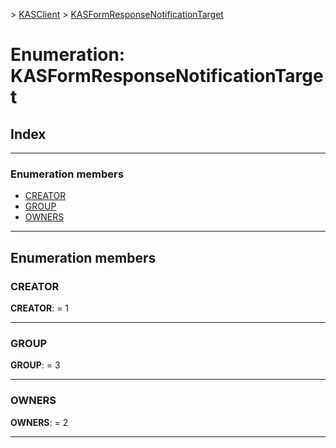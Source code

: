 [](../README.md) > [KASClient](../modules/kasclient.md) > [KASFormResponseNotificationTarget](../enums/kasclient.kasformresponsenotificationtarget.md)

# Enumeration: KASFormResponseNotificationTarget

## Index

---

### Enumeration members

* [CREATOR](kasclient.kasformresponsenotificationtarget.md#creator)
* [GROUP](kasclient.kasformresponsenotificationtarget.md#group)
* [OWNERS](kasclient.kasformresponsenotificationtarget.md#owners)

---

## Enumeration members

<a id="creator"></a>

###  CREATOR

**CREATOR**:  = 1

___
<a id="group"></a>

###  GROUP

**GROUP**:  = 3

___
<a id="owners"></a>

###  OWNERS

**OWNERS**:  = 2

___

